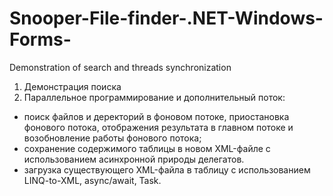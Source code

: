 # Snooper-File-finder-.NET-Windows-Forms-
Demonstration of search and threads synchronization

1. Демонстрация поиска
2. Параллельное программирование и дополнительный поток:
- поиск файлов и деректорий в фоновом потоке, приостановка фонового потока, отображения результата в главном потоке и возобновление   работы фонового потока;
- сохранение содержимого таблицы в новом XML-файле с использованием асинхронной природы делегатов.
- загрузка существующего XML-файла в таблицу c использованием LINQ-to-XML, async/await, Task.
